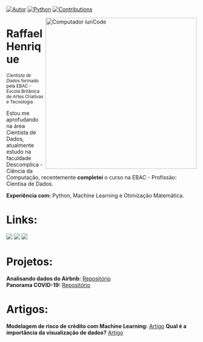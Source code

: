 [![Autor](https://img.shields.io/badge/autor-rhfariasn-red.svg)](https://shields.io/)
[![Python](https://img.shields.io/badge/python-3.7+-blue.svg)](https://shields.io/)
[![Contributions](https://img.shields.io/badge/contributions-bem_vindo-green.svg)](https://shields.io/)

<img src="https://raw.githubusercontent.com/MicaelliMedeiros/micaellimedeiros/master/image/computer-illustration.png" min-width="400px" max-width="400px" width="400px" align="right" alt="Computador iuriCode">

# Raffael Henrique
<sub>*Cientista de Dados* formado pela EBAC - Escola Britânica de Artes Criativas e Tecnologia</sub>

Estou me aprofudando na área Cientista de Dados, atualmente estudo na faculdade Descomplica - Ciência da Computação, recentemente **completei** o curso na EBAC - Profissão: Cientisa de Dados.

**Experiência com:**
Python, Machine Learning e Otimização Matemática.

# Links:

<a href="mailto:raffael3535@gmail.com" alt="Gmail">
<img src="https://img.shields.io/badge/Gmail-D14836?style=for-the-badge&logo=gmail&logoColor=white" /></a>

<a href="https://www.linkedin.com/in/raffael-henrique-59922520a/" alt="Linkedin">
<img src="https://img.shields.io/badge/LinkedIn-0077B5?style=for-the-badge&logo=linkedin&logoColor=white" /></a>

<a href="https://medium.com/@raffaelhfarias" alt="Medium">
<img src="https://img.shields.io/badge/Medium-12100E?style=for-the-badge&logo=medium&logoColor=white" /></a>  

# Projetos:

**Analisando dados do Airbnb:** [Repositório](https://github.com/raffaelhfarias/Dados_Airbnb)<br>
**Panorama COVID-19:** [Repositório](https://github.com/raffaelhfarias/Panorama_COVID-19)

# Artigos:

**Modelagem de risco de crédito com Machine Learning:** [Artigo](https://www.linkedin.com/pulse/modelagem-de-risco-cr%25C3%25A9dito-com-machine-learning-raffael-henrique/?trackingId=B0yknWluRGyXBPjCk0fO%2BA%3D%3D)
**Qual é a importância da visualização de dados?** [Artigo](https://www.linkedin.com/pulse/qual-%25C3%25A9-import%25C3%25A2ncia-da-visualiza%25C3%25A7%25C3%25A3o-de-dados-raffael-henrique/?trackingId=Zm%2FYj9F8RPauE9VvorbeNQ%3D%3D)
